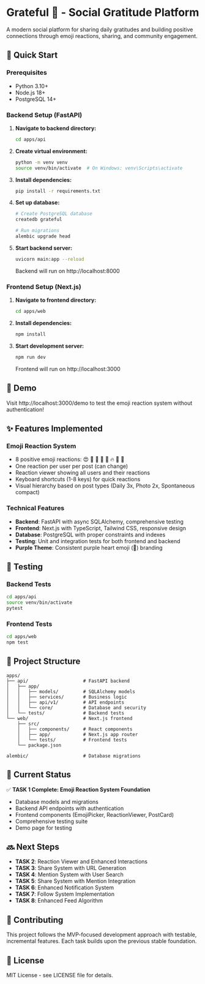 # Grateful 💜 - Social Gratitude Platform

A modern social platform for sharing daily gratitudes and building positive connections through emoji reactions, sharing, and community engagement.

## 🚀 Quick Start

### Prerequisites
- Python 3.10+
- Node.js 18+
- PostgreSQL 14+

### Backend Setup (FastAPI)

1. **Navigate to backend directory:**
   ```bash
   cd apps/api
   ```

2. **Create virtual environment:**
   ```bash
   python -m venv venv
   source venv/bin/activate  # On Windows: venv\Scripts\activate
   ```

3. **Install dependencies:**
   ```bash
   pip install -r requirements.txt
   ```

4. **Set up database:**
   ```bash
   # Create PostgreSQL database
   createdb grateful
   
   # Run migrations
   alembic upgrade head
   ```

5. **Start backend server:**
   ```bash
   uvicorn main:app --reload
   ```
   Backend will run on http://localhost:8000

### Frontend Setup (Next.js)

1. **Navigate to frontend directory:**
   ```bash
   cd apps/web
   ```

2. **Install dependencies:**
   ```bash
   npm install
   ```

3. **Start development server:**
   ```bash
   npm run dev
   ```
   Frontend will run on http://localhost:3000

## 🎉 Demo

Visit http://localhost:3000/demo to test the emoji reaction system without authentication!

## ✨ Features Implemented

### Emoji Reaction System
- 8 positive emoji reactions: 😍 🤗 🙏 💪 🌟 🔥 🥰 👏
- One reaction per user per post (can change)
- Reaction viewer showing all users and their reactions
- Keyboard shortcuts (1-8 keys) for quick reactions
- Visual hierarchy based on post types (Daily 3x, Photo 2x, Spontaneous compact)

### Technical Features
- **Backend**: FastAPI with async SQLAlchemy, comprehensive testing
- **Frontend**: Next.js with TypeScript, Tailwind CSS, responsive design
- **Database**: PostgreSQL with proper constraints and indexes
- **Testing**: Unit and integration tests for both frontend and backend
- **Purple Theme**: Consistent purple heart emoji (💜) branding

## 🧪 Testing

### Backend Tests
```bash
cd apps/api
source venv/bin/activate
pytest
```

### Frontend Tests
```bash
cd apps/web
npm test
```

## 📁 Project Structure

```
apps/
├── api/                    # FastAPI backend
│   ├── app/
│   │   ├── models/         # SQLAlchemy models
│   │   ├── services/       # Business logic
│   │   ├── api/v1/         # API endpoints
│   │   └── core/           # Database and security
│   └── tests/              # Backend tests
└── web/                    # Next.js frontend
    ├── src/
    │   ├── components/     # React components
    │   ├── app/            # Next.js app router
    │   └── tests/          # Frontend tests
    └── package.json

alembic/                    # Database migrations
```

## 🎯 Current Status

✅ **TASK 1 Complete: Emoji Reaction System Foundation**
- Database models and migrations
- Backend API endpoints with authentication
- Frontend components (EmojiPicker, ReactionViewer, PostCard)
- Comprehensive testing suite
- Demo page for testing

## 🔜 Next Steps

- **TASK 2**: Reaction Viewer and Enhanced Interactions
- **TASK 3**: Share System with URL Generation
- **TASK 4**: Mention System with User Search
- **TASK 5**: Share System with Mention Integration
- **TASK 6**: Enhanced Notification System
- **TASK 7**: Follow System Implementation
- **TASK 8**: Enhanced Feed Algorithm

## 🤝 Contributing

This project follows the MVP-focused development approach with testable, incremental features. Each task builds upon the previous stable foundation.

## 📄 License

MIT License - see LICENSE file for details.